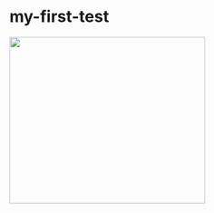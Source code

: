 # my-first-test

<a href='https://id.pinterest.com/pin/707205947768152753/'><img src="https://assets.pinterest.com/ext/embed.html?id=707205947768152753" height="294" width="345" frameborder="0" scrolling="no" /></a>
